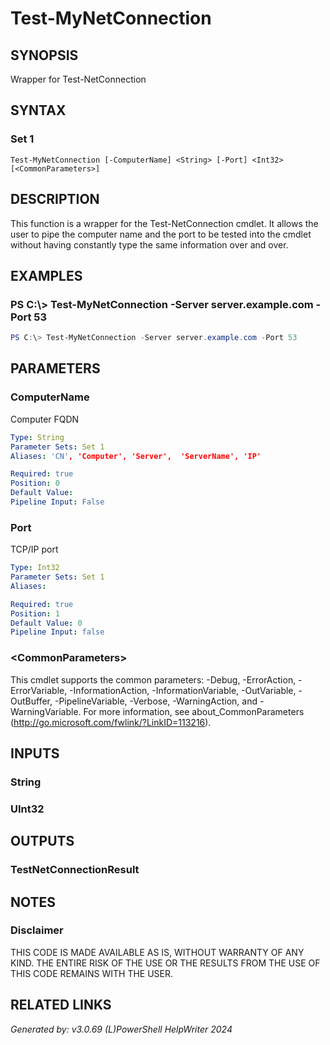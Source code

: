 ﻿# Test-MyNetConnection

## SYNOPSIS
Wrapper for Test-NetConnection

## SYNTAX

### Set 1
```
Test-MyNetConnection [-ComputerName] <String> [-Port] <Int32> [<CommonParameters>]
```

## DESCRIPTION
This function is a wrapper for the Test-NetConnection cmdlet. It allows the user to pipe the computer name and the port to be tested into the cmdlet without having constantly type the same information over and over.

## EXAMPLES

### PS C:\\\> Test-MyNetConnection -Server server.example.com -Port 53

```powershell
PS C:\> Test-MyNetConnection -Server server.example.com -Port 53
```

## PARAMETERS

### ComputerName
Computer FQDN

```yaml
Type: String
Parameter Sets: Set 1
Aliases: 'CN', 'Computer', 'Server',  'ServerName', 'IP'

Required: true
Position: 0
Default Value: 
Pipeline Input: False
```

### Port
TCP/IP port

```yaml
Type: Int32
Parameter Sets: Set 1
Aliases: 

Required: true
Position: 1
Default Value: 0
Pipeline Input: false
```

### \<CommonParameters\>
This cmdlet supports the common parameters: -Debug, -ErrorAction, -ErrorVariable, -InformationAction, -InformationVariable, -OutVariable, -OutBuffer, -PipelineVariable, -Verbose, -WarningAction, and -WarningVariable. For more information, see about_CommonParameters (http://go.microsoft.com/fwlink/?LinkID=113216).

## INPUTS

### String


### UInt32


## OUTPUTS

### TestNetConnectionResult


## NOTES

### Disclaimer
THIS CODE IS MADE AVAILABLE AS IS, WITHOUT WARRANTY OF ANY KIND. THE ENTIRE RISK OF THE USE OR THE RESULTS FROM THE USE OF THIS CODE REMAINS WITH THE USER.

## RELATED LINKS


*Generated by: v3.0.69 (L)PowerShell HelpWriter 2024*
